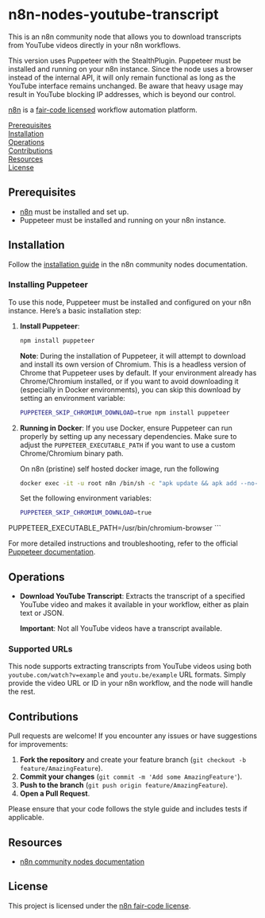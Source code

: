 # n8n-nodes-youtube-transcript

This is an n8n community node that allows you to download transcripts from YouTube videos directly in your n8n workflows.

This version uses Puppeteer with the StealthPlugin. Puppeteer must be installed and running on your n8n instance. Since the node uses a browser instead of the internal API, it will only remain functional as long as the YouTube interface remains unchanged. Be aware that heavy usage may result in YouTube blocking IP addresses, which is beyond our control.

[n8n](https://n8n.io/) is a [fair-code licensed](https://docs.n8n.io/reference/license/) workflow automation platform.

[Prerequisites](#prerequisites)  
[Installation](#installation)  
[Operations](#operations)  
[Contributions](#contributions)  
[Resources](#resources)  
[License](#license)

## Prerequisites

- [n8n](https://n8n.io/) must be installed and set up.
- Puppeteer must be installed and running on your n8n instance.

## Installation

Follow the [installation guide](https://docs.n8n.io/integrations/community-nodes/installation/) in the n8n community nodes documentation.

### Installing Puppeteer

To use this node, Puppeteer must be installed and configured on your n8n instance. Here’s a basic installation step:

1. **Install Puppeteer**:
	 ```bash
	 npm install puppeteer
	 ```

	 **Note**: During the installation of Puppeteer, it will attempt to download and install its own version of Chromium. This is a headless version of Chrome that Puppeteer uses by default. If your environment already has Chrome/Chromium installed, or if you want to avoid downloading it (especially in Docker environments), you can skip this download by setting an environment variable:

	 ```bash
	 PUPPETEER_SKIP_CHROMIUM_DOWNLOAD=true npm install puppeteer
	 ```

2. **Running in Docker**:
	 If you use Docker, ensure Puppeteer can run properly by setting up any necessary dependencies. Make sure to adjust the `PUPPETEER_EXECUTABLE_PATH` if you want to use a custom Chrome/Chromium binary path.

   On n8n (pristine) self hosted docker image, run the following
	```bash
	docker exec -it -u root n8n /bin/sh -c "apk update && apk add --no-cache nmap && echo @edge http://nl.alpinelinux.org/alpine/edge/community >> /etc/apk/repositories && echo @edge http://nl.alpinelinux.org/alpine/edge/main >> /etc/apk/repositories && apk update && apk upgrade && apk add --no-cache udev chromium 		harfbuzz freetype ttf-freefont nss"
	```

	Set the following environment variables:
	```bash
	PUPPETEER_SKIP_CHROMIUM_DOWNLOAD=true
  PUPPETEER_EXECUTABLE_PATH=/usr/bin/chromium-browser
	```  

For more detailed instructions and troubleshooting, refer to the official [Puppeteer documentation](https://pptr.dev/).

## Operations

* **Download YouTube Transcript**: Extracts the transcript of a specified YouTube video and makes it available in your workflow, either as plain text or JSON.

	**Important**: Not all YouTube videos have a transcript available.

### Supported URLs

This node supports extracting transcripts from YouTube videos using both `youtube.com/watch?v=example` and `youtu.be/example` URL formats. Simply provide the video URL or ID in your n8n workflow, and the node will handle the rest.


## Contributions

Pull requests are welcome! If you encounter any issues or have suggestions for improvements:

1. **Fork the repository** and create your feature branch (`git checkout -b feature/AmazingFeature`).
2. **Commit your changes** (`git commit -m 'Add some AmazingFeature'`).
3. **Push to the branch** (`git push origin feature/AmazingFeature`).
4. **Open a Pull Request**.

Please ensure that your code follows the style guide and includes tests if applicable.

## Resources

* [n8n community nodes documentation](https://docs.n8n.io/integrations/community-nodes/)

## License

This project is licensed under the [n8n fair-code license](https://docs.n8n.io/reference/license/).
